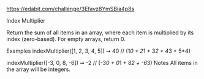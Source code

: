 https://edabit.com/challenge/3Efavz8YmSBia4p8s

Index Multiplier

Return the sum of all items in an array, where each item is multiplied by its index (zero-based). For empty arrays, return 0.

Examples
indexMultiplier([1, 2, 3, 4, 5]) ➞ 40
// (1*0 + 2*1 + 3*2 + 4*3 + 5*4)

indexMultiplier([-3, 0, 8, -6]) ➞ -2
// (-3*0 + 0*1 + 8*2 + -6*3)
Notes
All items in the array will be integers.